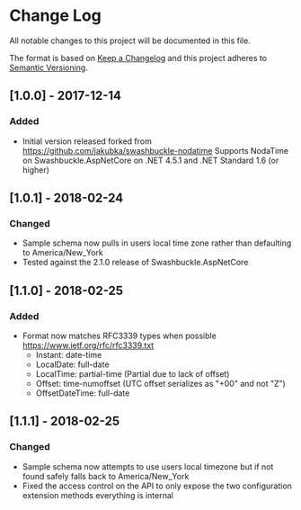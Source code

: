 # Change Log
All notable changes to this project will be documented in this file.

The format is based on [Keep a Changelog](http://keepachangelog.com/)
and this project adheres to [Semantic Versioning](http://semver.org/).

## [1.0.0] - 2017-12-14
### Added
- Initial version released forked from https://github.com/jakubka/swashbuckle-nodatime
	Supports NodaTime on Swashbuckle.AspNetCore on .NET 4.5.1 and .NET Standard 1.6 (or higher)

## [1.0.1] - 2018-02-24
### Changed
- Sample schema now pulls in users local time zone rather than defaulting to America/New_York
- Tested against the 2.1.0 release of Swashbuckle.AspNetCore

## [1.1.0] - 2018-02-25
### Added
- Format now matches RFC3339 types when possible https://www.ietf.org/rfc/rfc3339.txt
  - Instant: date-time
  - LocalDate: full-date
  - LocalTime: partial-time (Partial due to lack of offset)
  - Offset: time-numoffset (UTC offset serializes as "+00" and not "Z")
  - OffsetDateTime: full-date

## [1.1.1] - 2018-02-25
### Changed
- Sample schema now attempts to use users local timezone but if not found safely falls back to America/New_York
- Fixed the access control on the API to only expose the two configuration extension methods everything is internal
